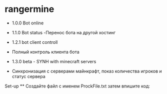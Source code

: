 # rangermine
* 1.0.0 Bot online


* 1.1.0 Bot status
-Перенос бота на другой хостинг


* 1.2.1 bot client controll
- Полный контроль клиента бота


* 1.3.0 beta - SYNH with minecraft servers
- Синхронизация с серверами майнкрафт, показ количества игроков и статус сервера

Set-up
** Создайте файл с именем ProckFile.txt затем впишите код:

